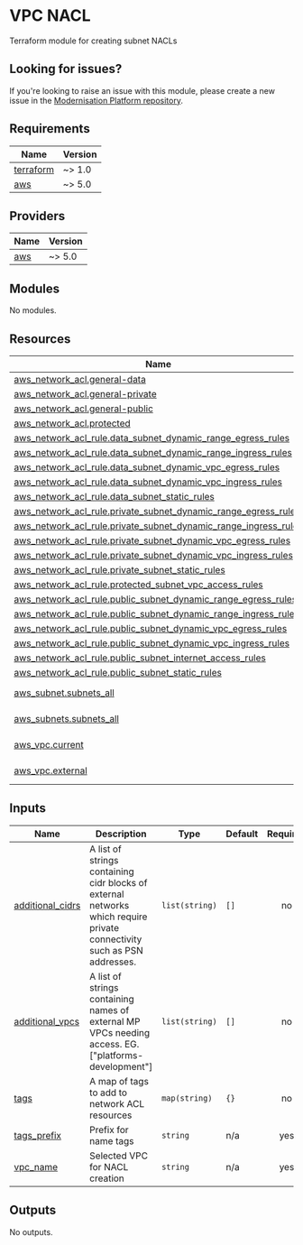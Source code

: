 # VPC NACL

Terraform module for creating subnet NACLs

## Looking for issues?
If you're looking to raise an issue with this module, please create a new issue in the [Modernisation Platform repository](https://github.com/ministryofjustice/modernisation-platform/issues).

<!-- BEGIN_TF_DOCS -->
## Requirements

| Name | Version |
|------|---------|
| <a name="requirement_terraform"></a> [terraform](#requirement\_terraform) | ~> 1.0 |
| <a name="requirement_aws"></a> [aws](#requirement\_aws) | ~> 5.0 |

## Providers

| Name | Version |
|------|---------|
| <a name="provider_aws"></a> [aws](#provider\_aws) | ~> 5.0 |

## Modules

No modules.

## Resources

| Name | Type |
|------|------|
| [aws_network_acl.general-data](https://registry.terraform.io/providers/hashicorp/aws/latest/docs/resources/network_acl) | resource |
| [aws_network_acl.general-private](https://registry.terraform.io/providers/hashicorp/aws/latest/docs/resources/network_acl) | resource |
| [aws_network_acl.general-public](https://registry.terraform.io/providers/hashicorp/aws/latest/docs/resources/network_acl) | resource |
| [aws_network_acl.protected](https://registry.terraform.io/providers/hashicorp/aws/latest/docs/resources/network_acl) | resource |
| [aws_network_acl_rule.data_subnet_dynamic_range_egress_rules](https://registry.terraform.io/providers/hashicorp/aws/latest/docs/resources/network_acl_rule) | resource |
| [aws_network_acl_rule.data_subnet_dynamic_range_ingress_rules](https://registry.terraform.io/providers/hashicorp/aws/latest/docs/resources/network_acl_rule) | resource |
| [aws_network_acl_rule.data_subnet_dynamic_vpc_egress_rules](https://registry.terraform.io/providers/hashicorp/aws/latest/docs/resources/network_acl_rule) | resource |
| [aws_network_acl_rule.data_subnet_dynamic_vpc_ingress_rules](https://registry.terraform.io/providers/hashicorp/aws/latest/docs/resources/network_acl_rule) | resource |
| [aws_network_acl_rule.data_subnet_static_rules](https://registry.terraform.io/providers/hashicorp/aws/latest/docs/resources/network_acl_rule) | resource |
| [aws_network_acl_rule.private_subnet_dynamic_range_egress_rules](https://registry.terraform.io/providers/hashicorp/aws/latest/docs/resources/network_acl_rule) | resource |
| [aws_network_acl_rule.private_subnet_dynamic_range_ingress_rules](https://registry.terraform.io/providers/hashicorp/aws/latest/docs/resources/network_acl_rule) | resource |
| [aws_network_acl_rule.private_subnet_dynamic_vpc_egress_rules](https://registry.terraform.io/providers/hashicorp/aws/latest/docs/resources/network_acl_rule) | resource |
| [aws_network_acl_rule.private_subnet_dynamic_vpc_ingress_rules](https://registry.terraform.io/providers/hashicorp/aws/latest/docs/resources/network_acl_rule) | resource |
| [aws_network_acl_rule.private_subnet_static_rules](https://registry.terraform.io/providers/hashicorp/aws/latest/docs/resources/network_acl_rule) | resource |
| [aws_network_acl_rule.protected_subnet_vpc_access_rules](https://registry.terraform.io/providers/hashicorp/aws/latest/docs/resources/network_acl_rule) | resource |
| [aws_network_acl_rule.public_subnet_dynamic_range_egress_rules](https://registry.terraform.io/providers/hashicorp/aws/latest/docs/resources/network_acl_rule) | resource |
| [aws_network_acl_rule.public_subnet_dynamic_range_ingress_rules](https://registry.terraform.io/providers/hashicorp/aws/latest/docs/resources/network_acl_rule) | resource |
| [aws_network_acl_rule.public_subnet_dynamic_vpc_egress_rules](https://registry.terraform.io/providers/hashicorp/aws/latest/docs/resources/network_acl_rule) | resource |
| [aws_network_acl_rule.public_subnet_dynamic_vpc_ingress_rules](https://registry.terraform.io/providers/hashicorp/aws/latest/docs/resources/network_acl_rule) | resource |
| [aws_network_acl_rule.public_subnet_internet_access_rules](https://registry.terraform.io/providers/hashicorp/aws/latest/docs/resources/network_acl_rule) | resource |
| [aws_network_acl_rule.public_subnet_static_rules](https://registry.terraform.io/providers/hashicorp/aws/latest/docs/resources/network_acl_rule) | resource |
| [aws_subnet.subnets_all](https://registry.terraform.io/providers/hashicorp/aws/latest/docs/data-sources/subnet) | data source |
| [aws_subnets.subnets_all](https://registry.terraform.io/providers/hashicorp/aws/latest/docs/data-sources/subnets) | data source |
| [aws_vpc.current](https://registry.terraform.io/providers/hashicorp/aws/latest/docs/data-sources/vpc) | data source |
| [aws_vpc.external](https://registry.terraform.io/providers/hashicorp/aws/latest/docs/data-sources/vpc) | data source |

## Inputs

| Name | Description | Type | Default | Required |
|------|-------------|------|---------|:--------:|
| <a name="input_additional_cidrs"></a> [additional\_cidrs](#input\_additional\_cidrs) | A list of strings containing cidr blocks of external networks which require private connectivity such as PSN addresses. | `list(string)` | `[]` | no |
| <a name="input_additional_vpcs"></a> [additional\_vpcs](#input\_additional\_vpcs) | A list of strings containing names of external MP VPCs needing access. EG. ["platforms-development"] | `list(string)` | `[]` | no |
| <a name="input_tags"></a> [tags](#input\_tags) | A map of tags to add to network ACL resources | `map(string)` | `{}` | no |
| <a name="input_tags_prefix"></a> [tags\_prefix](#input\_tags\_prefix) | Prefix for name tags | `string` | n/a | yes |
| <a name="input_vpc_name"></a> [vpc\_name](#input\_vpc\_name) | Selected VPC for NACL creation | `string` | n/a | yes |

## Outputs

No outputs.
<!-- END_TF_DOCS -->